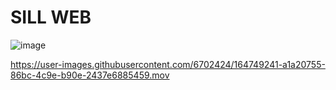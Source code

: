 # SILL WEB

![image](https://user-images.githubusercontent.com/6702424/156272911-77d648b2-56be-4ce0-a050-ea3c83571a55.png)


https://user-images.githubusercontent.com/6702424/164749241-a1a20755-86bc-4c9e-b90e-2437e6885459.mov

